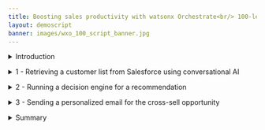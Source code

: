 ```yaml
---
title: Boosting sales productivity with watsonx Orchestrate<br/> 100-level live demo
layout: demoscript
banner: images/wxo_100_script_banner.jpg
---
```


<span id="top"></span>

<details markdown="1">

<summary>Introduction</summary>

Today we’ll see how watsonx Orchestrate uses conversational AI to help sales professionals be more productive.

Insurance sales agents spend their days doing many tasks while constantly switching between multiple applications. Much of their time is spent servicing existing clients, but an important part of being a sales agent is finding new business.<br/>
Prior to watsonx Orchestrate, agents in an insurance office dedicated a few hours per week to sending prospecting emails for upsell and cross-sell. The steps of this process are: 
1.	Search Salesforce for customers that meet certain cross-sell criteria.
2.	Determine the best cross-sell products to offer each customer.
3.	Send a customized email to each customer.

We'll look at how watsonx Orchestrate can assist agents in performing this sequence of tasks. <br/>
Let's get started.

<br/>
</details>

<p/>

<details markdown="1">

<summary>1 - Retrieving a customer list from Salesforce using conversational AI</summary>

<br/>

| **1.1** | **Invoke a Salesforce skill using natural language** |
| :--- | :--- |
| **Narration** | A common task for an insurance agent is to periodically search the Salesforce CRM for customers with recent life changes to whom they can make upsell/cross-sell offers. Traditionally this task involves creating custom Salesforce reports and downloading them offline for manual review by the agent.<br/><br/> In Orchestrate, the agent invokes the Salesforce task using the simple natural language phrase: "Write upsell email to customers". Orchestrate uses AI to understand the sales agent's intent and peform the correct action, even when the request phrase is ambiguous.|
| **Action** &nbsp; 1.1.1 | Type the natural language command **'Write upsell email to customers'** (1) and click the **Send arrow** (2) in the chat window.<br/><img src="images/1-1-1.png" width="800" /> |
| **Narration** | Orchestrate runs the Salesforce task by connecting to a backend API that retrieves a list of customers with recent life changes. The returned customer data is neatly displayed in a table within Orchestrate's chat interface.<br/><br/>The agent reviews the list of customers and pursues a cross-sell opportunity with John Collins, who has a child that is about to turn twenty-six. In the US, twenty-six is a milestone requiring children to acquire independent health insurance coverage. (Other countries set different age limits for various family milestones.)|
| **Action** &nbsp; 1.1.2 | Select **John Collins** (1) from the table and click **Apply** (2) in the chat window. <br/> <img src="images/1-1-2.png" width="800" /> |

<br/>

**[Go to top](#place1)**

<br/><br/>

</details>

<p/>

<details markdown="1">

<summary>2 - Running a decision engine for a recommendation</summary>

<br/>

| **2.1** | **Identify products for cross-sell / upsell** |
| :--- | :--- |
| **Narration** | The next task is to determine which products to recommend for the selected customer.<br/><br/> The customer details from Salesforce are automatically submitted into Orchestrate's built-in decision engine and the upsell recommendations are displayed.<br/><br/>Behind the scenes, the decision engine applied business logic using many different factors specific to this customer, such as the child’s age, pre-existing conditions, and current coverage.<br/><br/>In the case of John Collins, the decision engine recommends three health insurance plans suitable for his child: Bronze-level Marketplace Plan, Silver-level Marketplace Plan and Short-term Health Insurance.| 
| **Action** &nbsp; 2.1.1 | Highlight the three insurance plans recommended by the decision skill.<br/><img src="images/2-1-1.png" width="800" /> |
<br/>

**[Go to top](#place1)**

<br/><br/>

</details>

<p/>

<details markdown="1">

<summary>3 - Sending a personalized email for the cross-sell opportunity</summary>

<br/>

| **3.1** | **Use generative AI to write a personalized email** |
| :--- | :--- |
| **Narration** | Personalized emails increase the likelihood of conversion. watsonx Orchestrate uses one of IBM's Large Language Models (LLMs) via the watsonx.ai platform to generate a targeted email for the selected customer.<br/> Perfecting the AI prompt to generate a properly formatted email is typically a time-consuming activity. To make this quicker, Orchestrate automatically inserts a pre-written AI prompt that includes dynamically inserted customer data in the prompt input field.|
| **Action** &nbsp; 3.1.1 | In the prompt field, **highlight** the input text with embedded recommended products to show how the prompt has been populated using data taken from the decision engine.<br/> <img src="images/3-1-1.png" width="800" /> |
| **Action** &nbsp; 3.1.2 |  <br/> <img src="images/3-1-2.png" width="800" /> |

<br/>

| **3.2** | **Use the Microsoft Outlook sill to send a personalized email** |
| :--- | :--- |
| **Narration** | Orchestrate launches its out-of-the-box Microsoft Outlook skill to send an email without the agent needing to open their email client. In addition to pre-populating the **To** and **Subject** fields, Orchestrate automatically inserts the AI-generated text into the **body** field.|
| **Action** &nbsp; 3.2.1 | Review the email and show the customer the text generated by watsonx.ai that was automatically inserted into the **body** field.<br/> <img src="images/3-1-4.png" width="800" />|
| **Action** &nbsp; 3.2.2 | Change the email address in the **To** (1) field to your own email. Scroll down and click **Apply** (2) in the watsonx Orchestrate chat window. <br/> <img src="images/3-1-3.png" width="800" /> <br/>|

 
<br/>

**[Go to top](#place1)**

<br/><br/>

</details>

<p/>

<details markdown="1">

<summary>Summary</summary>

<br/> 
Using watsonx Orchestrate as their AI assistant, the insurance agent had everything they needed to automate their daily repetitive task of sending a cross-sell email to an existing customer. The agent used Orchestrate's natural language chat environment to interact conversationally and perform actions in only five minutes.

Orchestrate also eliminated the need to manually move data between systems by providing a catalog of pre-built skills that are connected to different backend applications. The agent boosted their productivity by executing a series of skills sequentially within Orchestrate's single unified interface.

Thank you for attending today’s presentation.

**[Go to top](#place1)**

<br/><br/>

</details>